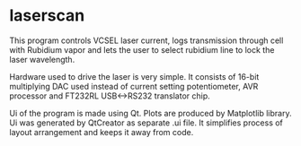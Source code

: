 # laserscan
This program controls VCSEL laser current, logs transmission through cell with Rubidium vapor and lets the user to select rubidium line to lock the laser wavelength.

Hardware used to drive the laser is very simple. It consists of 16-bit multiplying DAC used instead of current setting potentiometer, AVR processor and FT232RL USB<->RS232 translator chip.

Ui of the program is made using Qt. Plots are produced by Matplotlib library.
Ui was generated by QtCreator as separate .ui file. It simplifies process of layout arrangement and keeps it away from code.
